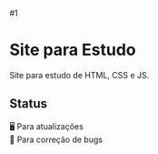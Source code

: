 #1

# Site para Estudo
 Site para estudo de HTML, CSS e JS.

## Status
:desktop_computer: Para atualizações <br/>
:floppy_disk: Para correção de bugs